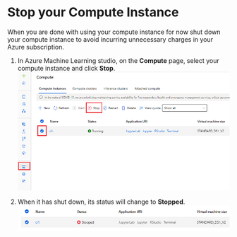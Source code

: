 # Stop your Compute Instance
 
 When you are done with using your compute instance for now shut down your compute instance to avoid incurring unnecessary charges in your Azure subscription.
 
 1. In Azure Machine Learning studio, on the **Compute** page, select your compute instance and click **Stop**.
 ![](../Images/ComputeInstanceStop1.PNG)
 
2. When it has shut down, its status will change to **Stopped**.
![](../Images/ComputeInstanceStop2.PNG)
